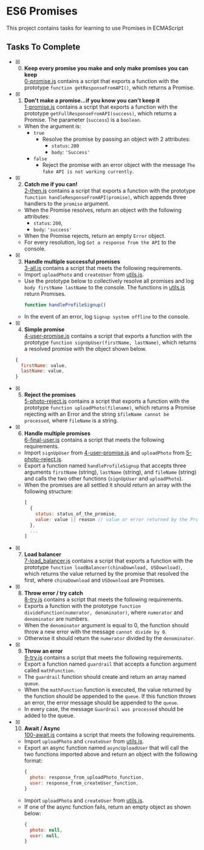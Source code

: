 # ES6 Promises

This project contains tasks for learning to use Promises in ECMAScript

## Tasks To Complete

+ [x] 0. **Keep every promise you make and only make promises you can keep**<br/>[0-promise.js](0-promise.js) contains a script that exports a function with the prototype `function getResponseFromAPI()`, which returns a Promise.

+ [x] 1. **Don't make a promise...if you know you can't keep it**<br/>[1-promise.js](1-promise.js) contains a script that exports a function with the prototype `getFullResponseFromAPI(success)`, which returns a Promise. The parameter (`success`) is a `boolean`.
  + When the argument is:
    + `true`
      + Resolve the promise by passing an object with 2 attributes:
        + `status`: `200`
        + `body`: `'Success'`
    + `false`
      + Reject the promise with an error object with the message `The fake API is not working currently`.

+ [x] 2. **Catch me if you can!**<br/>[2-then.js](2-then.js) contains a script that exports a function with the prototype `function handleResponseFromAPI(promise)`, which appends three handlers to the `promise` argument.
  + When the Promise resolves, return an object with the following attributes:
    + `status`: `200`,
    + `body`: `'success'`
  + When the Promise rejects, return an empty `Error` object.
  + For every resolution, log `Got a response from the API` to the console.

+ [x] 3. **Handle multiple successful promises**<br/>[3-all.js](3-all.js) contains a script that meets the following requirements.
  + Import `uploadPhoto` and `createUser` from [utils.js](utils.js).
  + Use the prototype below to collectively resolve all promises and log `body firstName lastName` to the console. The functions in [utils.js](utils.js) return Promises.
    ```js
    function handleProfileSignup()
    ```
  + In the event of an error, log `Signup system offline` to the console.

+ [x] 4. **Simple promise**<br/>[4-user-promise.js](4-user-promise.js) contains a script that exports a function with the prototype `function signUpUser(firstName, lastName)`, which returns a resolved promise with the object shown below.
  ```js
  {
    firstName: value,
    lastName: value,
  }
  ```

+ [x] 5. **Reject the promises**<br/>[5-photo-reject.js](5-photo-reject.js) contains a script that exports a function with the prototype `function uploadPhoto(filename)`, which returns a Promise rejecting with an Error and the string `$fileName cannot be processed`, where `fileName` is a string.

+ [x] 6. **Handle multiple promises**<br/>[6-final-user.js](6-final-user.js) contains a script that meets the following requirements.
  + Import `signUpUser` from [4-user-promise.js](4-user-promise.js) and `uploadPhoto` from [5-photo-reject.js](5-photo-reject.js).
  + Export a function named `handleProfileSignup` that accepts three arguments `firstName` (string), `lastName` (string), and `fileName` (string) and calls the two other functions (`signUpUser` and `uploadPhoto`).
  + When the promises are all settled it should return an array with the following structure:
    ```js
    [
      {
        status: status_of_the_promise,
        value: value || reason // value or error returned by the Promise
      },
      ...
    ]
    ```

+ [x] 7. **Load balancer**<br/>[7-load_balancer.js](7-load_balancer.js) contains a script that exports a function with the prototype `function loadBalancer(chinaDownload, USDownload)`, which returns the value returned by the promise that resolved the first, where `chinaDownload` and `USDownload` are Promises.

+ [x] 8. **Throw error / try catch**<br/>[8-try.js](8-try.js) contains a script that meets the following requirements.
  + Exports a function with the prototype `function divideFunction(numerator, denominator)`, where `numerator` and `denominator` are numbers.
  + When the `denominator` argument is equal to 0, the function should throw a new error with the message `cannot divide by 0`.
  + Otherwise it should return the `numerator` divided by the `denominator`.

+ [x] 9. **Throw an error**<br/>[9-try.js](9-try.js) contains a script that meets the following requirements.
  + Export a function named `guardrail` that accepts a function argument called `mathFunction`.
  + The `guardrail` function should create and return an array named `queue`.
  + When the `mathFunction` function is executed, the value returned by the function should be appended to the `queue`. If this function throws an error, the error message should be appended to the `queue`.
  + In every case, the message `Guardrail was processed` should be added to the queue.

+ [x] 10. **Await / Async**<br/>[100-await.js](100-await.js) contains a script that meets the following requirements.
  + Import `uploadPhoto` and `createUser` from [utils.js](utils.js).
  + Export an async function named `asyncUploadUser` that will call the two functions imported above and return an object with the following format:
    ```js
    {
      photo: response_from_uploadPhoto_function,
      user: response_from_createUser_function,
    }
    ```
  + Import `uploadPhoto` and `createUser` from [utils.js](utils.js).
  + If one of the async function fails, return an empty object as shown below:
    ```js
    {
      photo: null,
      user: null,
    }
    ```
